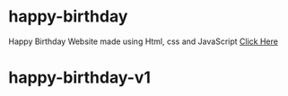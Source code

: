 # happy-birthday
Happy Birthday Website made using Html, css and JavaScript
<a href="https://programmergaurav.me/happy-birthday/?name=Gaurav" target="blank">Click Here</a>
# happy-birthday-v1
